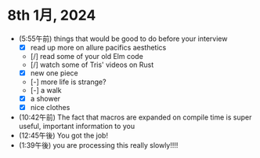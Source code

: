 # 8th 1月, 2024
- (5:55午前) things that would be good to do before your interview
  - [x] read up more on allure pacifics aesthetics
  - [/] read some of your old Elm code
  - [/] watch some of Tris' videos on Rust
  - [x] new one piece
  - [-] more life is strange?
  - [-] a walk
  - [x] a shower
  - [x] nice clothes
- (10:42午前) The fact that macros are expanded on compile time is super useful, important information to you
- (12:45午後) You got the job!
- (1:39午後) you are processing this really slowly!!!!


